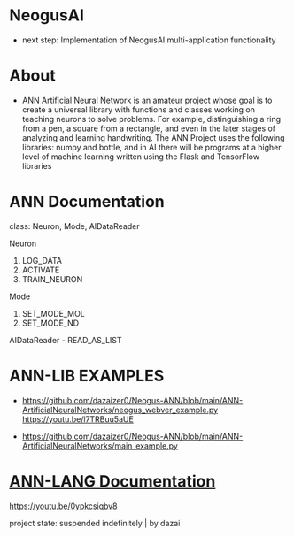 # NeogusAI
- next step: Implementation of NeogusAI multi-application functionality
  
# About 
- ANN Artificial Neural Network is an amateur project whose goal is to create a universal library with functions and classes working on teaching neurons to solve problems. For example, distinguishing a ring from a pen, a square from a rectangle, and even in the later stages of analyzing and learning handwriting. The ANN Project uses the following libraries: numpy and bottle, and in AI there will be programs at a higher level of machine learning written using the Flask and TensorFlow libraries

# ANN Documentation 
class: Neuron, Mode, AIDataReader

Neuron
1. LOG_DATA
2. ACTIVATE
3. TRAIN_NEURON

Mode
1. SET_MODE_MOL
2. SET_MODE_ND

AIDataReader - READ_AS_LIST

# ANN-LIB EXAMPLES
- https://github.com/dazaizer0/Neogus-ANN/blob/main/ANN-ArtificialNeuralNetworks/neogus_webver_example.py
https://youtu.be/l7TRBuu5aUE

- https://github.com/dazaizer0/Neogus-ANN/blob/main/ANN-ArtificialNeuralNetworks/main_example.py

# [ANN-LANG Documentation](https://github.com/dazaizer0/Neogus-ANN/releases)
https://youtu.be/0ypkcsiqbv8

project state: suspended indefinitely |
by dazai

